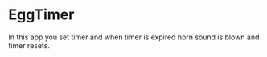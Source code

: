 # EggTimer
In this app you set timer and when timer is expired horn sound is blown and timer resets.
